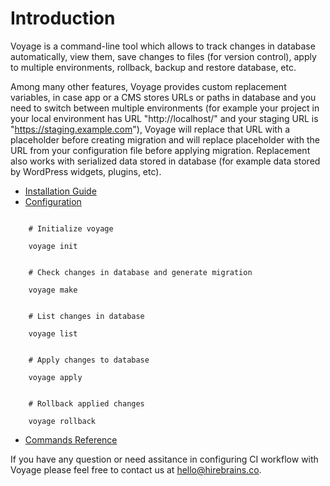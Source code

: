 # Introduction

Voyage is a command-line tool which allows to track changes in database automatically, view them, save changes to files (for version control), apply to multiple environments, rollback, backup and restore database, etc.

Among many other features, Voyage provides custom replacement variables, in case app or a CMS stores URLs or paths in database and you need to switch between multiple environments (for example your project in your local environment has URL "http://localhost/" and your staging URL is "https://staging.example.com"), Voyage will replace that URL with a placeholder before creating migration and will replace placeholder with the URL from your configuration file before applying migration. Replacement also works with serialized data stored in database (for example data stored by WordPress widgets, plugins, etc).

* [Installation Guide](install.md)
* [Configuration](configuration.md)

<div class="browser">
<code>
    <span class="comment"># Initialize voyage</span><br/>
    voyage init<br/><br/>
    <span class="comment"># Check changes in database and generate migration</span><br>
    voyage make<br><br>
    <span class="comment"># List changes in database</span><br>
    voyage list<br><br>
    <span class="comment"># Apply changes to database</span><br>
    voyage apply<br><br>
    <span class="comment"># Rollback applied changes</span><br>
    voyage rollback
</code>
</div>

* [Commands Reference](commands.md)

If you have any question or need assitance in configuring CI workflow with Voyage please feel free to contact us at [hello@hirebrains.co](mailto:hello@hirebrains.co).
